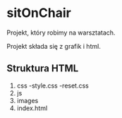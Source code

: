 sitOnChair
==========


Projekt, który robimy na warsztatach.
  
Projekt składa się z grafik i html.


Struktura HTML
--------------

1. css
	-style.css
	-reset.css
2. js
3. images
4. index.html


